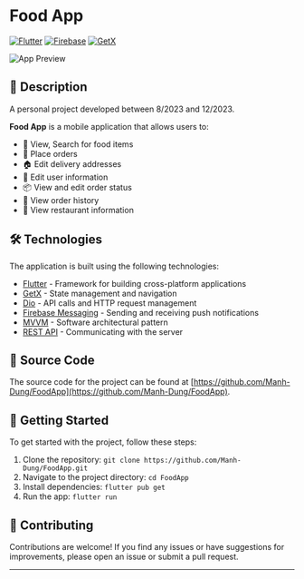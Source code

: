 # Food App

[![Flutter](https://img.shields.io/badge/Flutter-02569B?style=for-the-badge&logo=flutter&logoColor=white)](https://flutter.dev/)
[![Firebase](https://img.shields.io/badge/Firebase-FFCA28?style=for-the-badge&logo=firebase&logoColor=black)](https://firebase.google.com/)
[![GetX](https://img.shields.io/badge/GetX-37455F?style=for-the-badge&logo=getx&logoColor=white)](https://pub.dev/packages/get)

![App Preview](https://via.placeholder.com/468x300?text=App+Preview+Image)

## 📖 Description

A personal project developed between 8/2023 and 12/2023.

**Food App** is a mobile application that allows users to:

- 👀 View, Search for food items
- 🛒 Place orders
- 🏠 Edit delivery addresses
- 👤 Edit user information
- 📦 View and edit order status
- 📜 View order history
- 🏪 View restaurant information

## 🛠️ Technologies

The application is built using the following technologies:

- [Flutter](https://flutter.dev/) - Framework for building cross-platform applications
- [GetX](https://pub.dev/packages/get) - State management and navigation
- [Dio](https://pub.dev/packages/dio) - API calls and HTTP request management
- [Firebase Messaging](https://firebase.google.com/docs/cloud-messaging) - Sending and receiving push notifications
- [MVVM](https://en.wikipedia.org/wiki/Model%E2%80%93view%E2%80%93viewmodel) - Software architectural pattern
- [REST API](https://en.wikipedia.org/wiki/Representational_state_transfer) - Communicating with the server

## 📁 Source Code

The source code for the project can be found at [https://github.com/Manh-Dung/FoodApp](https://github.com/Manh-Dung/FoodApp).

## 🚀 Getting Started

To get started with the project, follow these steps:

1. Clone the repository: `git clone https://github.com/Manh-Dung/FoodApp.git`
2. Navigate to the project directory: `cd FoodApp`
3. Install dependencies: `flutter pub get`
4. Run the app: `flutter run`

## 📝 Contributing

Contributions are welcome! If you find any issues or have suggestions for improvements, please open an issue or submit a pull request.

---

